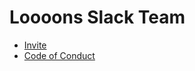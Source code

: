 # Loooons Slack Team
- [Invite](https://loooons.herokuapp.com/)
- [Code of Conduct](https://github.com/davidpett/loooons/blob/master/code-of-conduct.md)
